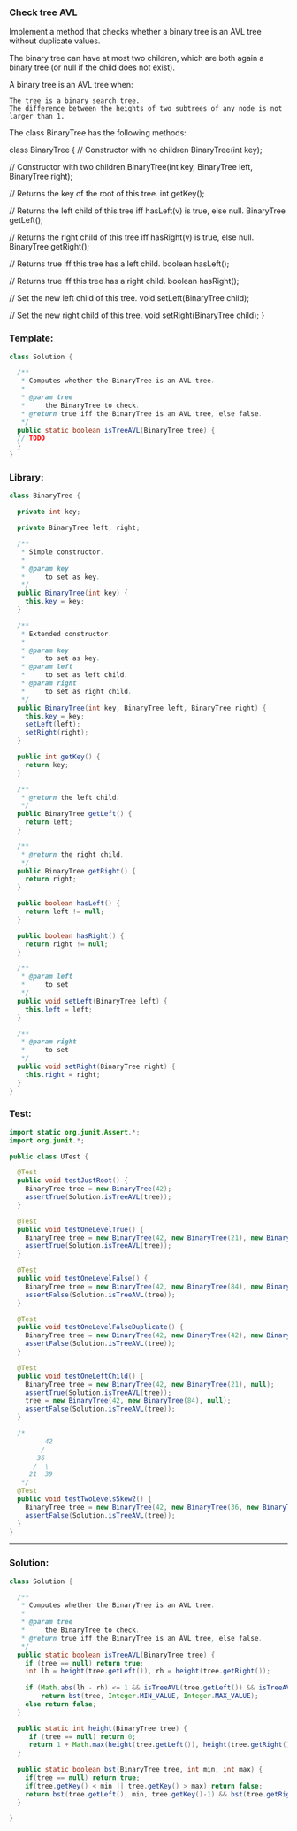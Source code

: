 ### Check tree AVL
Implement a method that checks whether a binary tree is an AVL tree without duplicate values.

The binary tree can have at most two children, which are both again a binary tree (or null if the child does not exist).

A binary tree is an AVL tree when:

    The tree is a binary search tree.
    The difference between the heights of two subtrees of any node is not larger than 1.

The class BinaryTree has the following methods:

class BinaryTree {
  // Constructor with no children
  BinaryTree(int key);

  // Constructor with two children
  BinaryTree(int key, BinaryTree left, BinaryTree right);

  // Returns the key of the root of this tree.
  int getKey();

  // Returns the left child of this tree iff hasLeft(v) is true, else null.
  BinaryTree getLeft();

  // Returns the right child of this tree iff hasRight(v) is true, else null.
  BinaryTree getRight();

  // Returns true iff this tree has a left child.
  boolean hasLeft();

  // Returns true iff this tree has a right child.
  boolean hasRight();

  // Set the new left child of this tree.
  void setLeft(BinaryTree child);

  // Set the new right child of this tree.
  void setRight(BinaryTree child);
}


### Template:
```java
class Solution {

  /**
   * Computes whether the BinaryTree is an AVL tree.
   *
   * @param tree
   *     the BinaryTree to check.
   * @return true iff the BinaryTree is an AVL tree, else false.
   */
  public static boolean isTreeAVL(BinaryTree tree) {
  // TODO
  }
}

```

### Library:
```java
class BinaryTree {

  private int key;

  private BinaryTree left, right;

  /**
   * Simple constructor.
   *
   * @param key
   *     to set as key.
   */
  public BinaryTree(int key) {
    this.key = key;
  }

  /**
   * Extended constructor.
   *
   * @param key
   *     to set as key.
   * @param left
   *     to set as left child.
   * @param right
   *     to set as right child.
   */
  public BinaryTree(int key, BinaryTree left, BinaryTree right) {
    this.key = key;
    setLeft(left);
    setRight(right);
  }

  public int getKey() {
    return key;
  }

  /**
   * @return the left child.
   */
  public BinaryTree getLeft() {
    return left;
  }

  /**
   * @return the right child.
   */
  public BinaryTree getRight() {
    return right;
  }

  public boolean hasLeft() {
    return left != null;
  }

  public boolean hasRight() {
    return right != null;
  }

  /**
   * @param left
   *     to set
   */
  public void setLeft(BinaryTree left) {
    this.left = left;
  }

  /**
   * @param right
   *     to set
   */
  public void setRight(BinaryTree right) {
    this.right = right;
  }
}

```

### Test:
```java
import static org.junit.Assert.*;
import org.junit.*;

public class UTest {

  @Test
  public void testJustRoot() {
    BinaryTree tree = new BinaryTree(42);
    assertTrue(Solution.isTreeAVL(tree));
  }

  @Test
  public void testOneLevelTrue() {
    BinaryTree tree = new BinaryTree(42, new BinaryTree(21), new BinaryTree(84));
    assertTrue(Solution.isTreeAVL(tree));
  }

  @Test
  public void testOneLevelFalse() {
    BinaryTree tree = new BinaryTree(42, new BinaryTree(84), new BinaryTree(21));
    assertFalse(Solution.isTreeAVL(tree));
  }

  @Test
  public void testOneLevelFalseDuplicate() {
    BinaryTree tree = new BinaryTree(42, new BinaryTree(42), new BinaryTree(21));
    assertFalse(Solution.isTreeAVL(tree));
  }

  @Test
  public void testOneLeftChild() {
    BinaryTree tree = new BinaryTree(42, new BinaryTree(21), null);
    assertTrue(Solution.isTreeAVL(tree));
    tree = new BinaryTree(42, new BinaryTree(84), null);
    assertFalse(Solution.isTreeAVL(tree));
  }

  /*
         42
        /
       36
      /  \
     21  39
   */
  @Test
  public void testTwoLevelsSkew2() {
    BinaryTree tree = new BinaryTree(42, new BinaryTree(36, new BinaryTree(21), new BinaryTree(39)), null);
    assertFalse(Solution.isTreeAVL(tree));
  }
}


```

__________________________________________________________________________________________________

### Solution:
```java
class Solution {

  /**
   * Computes whether the BinaryTree is an AVL tree.
   *
   * @param tree
   *     the BinaryTree to check.
   * @return true iff the BinaryTree is an AVL tree, else false.
   */
  public static boolean isTreeAVL(BinaryTree tree) {
    if (tree == null) return true; 
    int lh = height(tree.getLeft()), rh = height(tree.getRight()); 
  
    if (Math.abs(lh - rh) <= 1 && isTreeAVL(tree.getLeft()) && isTreeAVL(tree.getRight())) 
        return bst(tree, Integer.MIN_VALUE, Integer.MAX_VALUE);
    else return false; 
  }

  public static int height(BinaryTree tree) {
     if (tree == null) return 0; 
     return 1 + Math.max(height(tree.getLeft()), height(tree.getRight())); 
  }
  
  public static boolean bst(BinaryTree tree, int min, int max) {
    if(tree == null) return true;
    if(tree.getKey() < min || tree.getKey() > max) return false;
    return bst(tree.getLeft(), min, tree.getKey()-1) && bst(tree.getRight(), tree.getKey() + 1, max);
  }

}


```
